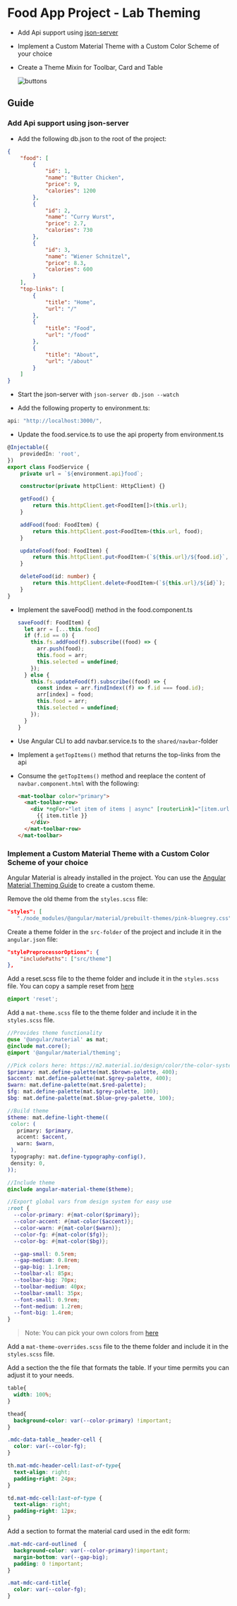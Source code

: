 # Food App Project - Lab Theming

- Add Api support using [json-server](https://github.com/typicode/json-server)

- Implement a Custom Material Theme with a Custom Color Scheme of your choice

- Create a Theme Mixin for Toolbar, Card and Table

    ![buttons](_images/food-design.png)

## Guide

### Add Api support using json-server

-   Add the following db.json to the root of the project:

```json
{
    "food": [
        {
            "id": 1,
            "name": "Butter Chicken",
            "price": 9,
            "calories": 1200
        },
        {
            "id": 2,
            "name": "Curry Wurst",
            "price": 2.7,
            "calories": 730
        },
        {
            "id": 3,
            "name": "Wiener Schnitzel",
            "price": 8.3,
            "calories": 600
        }
    ],
    "top-links": [
        {
            "title": "Home",
            "url": "/"
        },
        {
            "title": "Food",
            "url": "/food"
        },
        {
            "title": "About",
            "url": "/about"
        }
    ]
}
```

-   Start the json-server with `json-server db.json --watch`

-   Add the following property to environment.ts:

  ```typescript
  api: "http://localhost:3000/",
  ```

-   Update the food.service.ts to use the api property from environment.ts

  ```typescript
  @Injectable({
      providedIn: 'root',
  })
  export class FoodService {
      private url = `${environment.api}food`;

      constructor(private httpClient: HttpClient) {}

      getFood() {
          return this.httpClient.get<FoodItem[]>(this.url);
      }

      addFood(food: FoodItem) {
          return this.httpClient.post<FoodItem>(this.url, food);
      }

      updateFood(food: FoodItem) {
          return this.httpClient.put<FoodItem>(`${this.url}/${food.id}`, food);
      }

      deleteFood(id: number) {
          return this.httpClient.delete<FoodItem>(`${this.url}/${id}`);
      }
  }
  ```

- Implement the saveFood() method in the food.component.ts

  ```typescript
  saveFood(f: FoodItem) {
    let arr = [...this.food]
    if (f.id == 0) {
      this.fs.addFood(f).subscribe((food) => {
        arr.push(food);
        this.food = arr;
        this.selected = undefined;
      });
    } else {
      this.fs.updateFood(f).subscribe((food) => {
        const index = arr.findIndex((f) => f.id === food.id);
        arr[index] = food;
        this.food = arr;
        this.selected = undefined;
      });
    }
  }
  ```

- Use Angular CLI to add navbar.service.ts to the `shared/navbar`-folder

- Implement a `getTopItems()` method that returns the top-links from the api

- Consume the `getTopItems()` method and reeplace the content of `navbar.component.html` with the following:

  ```html
  <mat-toolbar color="primary">
    <mat-toolbar-row>
      <div *ngFor="let item of items | async" [routerLink]="[item.url]">
        {{ item.title }}
      </div>
    </mat-toolbar-row>
  </mat-toolbar>
  ```

### Implement a Custom Material Theme with a Custom Color Scheme of your choice

Angular Material is already installed in the project. You can use the [Angular Material Theming Guide](https://material.angular.io/guide/theming) to create a custom theme.

Remove the old theme from the `styles.scss` file:

```json
"styles": [
   "./node_modules/@angular/material/prebuilt-themes/pink-bluegrey.css",
```   

Create a theme folder in the `src-folder` of the project and include it in the `angular.json` file:

```json
"stylePreprocessorOptions": {
    "includePaths": ["src/theme"]
},
```

Add a reset.scss file to the theme folder and include it in the `styles.scss` file. You can copy a sample reset from [here](https://meyerweb.com/eric/tools/css/reset/)

```scss
@import 'reset';
```

Add a `mat-theme.scss` file to the theme folder and include it in the `styles.scss` file.

```scss
//Provides theme functionality
@use '@angular/material' as mat;
@include mat.core();
@import '@angular/material/theming';

//Pick colors here: https://m2.material.io/design/color/the-color-system.html#color-usage-and-palettes
$primary: mat.define-palette(mat.$brown-palette, 400);
$accent: mat.define-palette(mat.$grey-palette, 400);
$warn: mat.define-palette(mat.$red-palette);
$fg: mat.define-palette(mat.$grey-palette, 100);
$bg: mat.define-palette(mat.$blue-grey-palette, 100);

//Build theme
$theme: mat.define-light-theme((
 color: (
   primary: $primary,
   accent: $accent,
   warn: $warn,
 ),
 typography: mat.define-typography-config(),
 density: 0,
));

//Include theme
@include angular-material-theme($theme);

//Export global vars from design system for easy use
:root {
  --color-primary: #{mat-color($primary)};
  --color-accent: #{mat-color($accent)};
  --color-warn: #{mat-color($warn)};
  --color-fg: #{mat-color($fg)};
  --color-bg: #{mat-color($bg)};

  --gap-small: 0.5rem;
  --gap-medium: 0.8rem;
  --gap-big: 1.1rem;
  --toolbar-xl: 85px;
  --toolbar-big: 70px;
  --toolbar-medium: 40px;
  --toolbar-small: 35px;
  --font-small: 0.9rem;
  --font-medium: 1.2rem;
  --font-big: 1.4rem;
}
```

>Note: You can pick your own colors from [here](https://m2.material.io/design/color/the-color-system.html#color-usage-and-palettes)

Add a `mat-theme-overrides.scss` file to the theme folder and include it in the `styles.scss` file.

Add a section the the file that formats the table. If your time permits you can adjust it to your needs.

```scss
table{
  width: 100%;
}

thead{
  background-color: var(--color-primary) !important;
}

.mdc-data-table__header-cell {
  color: var(--color-fg);
}

th.mat-mdc-header-cell:last-of-type{
  text-align: right;
  padding-right: 24px;
}

td.mat-mdc-cell:last-of-type {
  text-align: right;
  padding-right: 12px;
}
```

Add a section to format the material card used in the edit form:

```scss
.mat-mdc-card-outlined  {
  background-color: var(--color-primary)!important;
  margin-bottom: var(--gap-big);
  padding: 0 !important;
}

.mat-mdc-card-title{
  color: var(--color-fg);
}
```